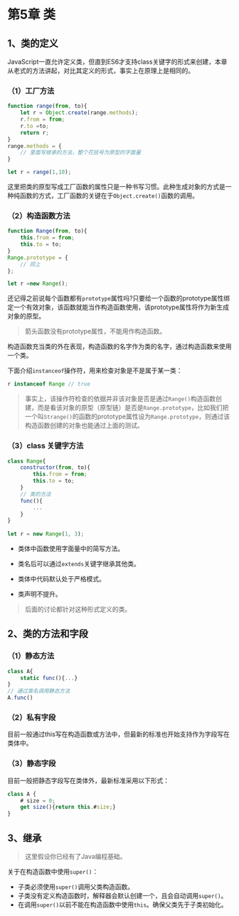 # 第5章 类

## 1、类的定义

JavaScript一直允许定义类，但直到ES6才支持class关键字的形式来创建，本章从老式的方法讲起，对比其定义的形式，事实上在原理上是相同的。

### （1）工厂方法

```js
function range(from, to){
    let r = Object.create(range.methods);
    r.from = from;
    r.to =to;
    return r;
}
range.methods = {
    // 里面写继承的方法，整个花括号为原型的字面量
}

let r = range(1,10);
```

这里把类的原型写成工厂函数的属性只是一种书写习惯。此种生成对象的方式是一种纯函数的方式，工厂函数的关键在于`Object.create()`函数的调用。

### （2）构造函数方法

```js
function Range(from, to){
    this.from = from;
    this.to = to;
}
Range.prototype = {
    // 同上
};

let r =new Range();
```

还记得之前说每个函数都有`prototype`属性吗?只要给一个函数的prototype属性绑定一个有效对象，该函数就能当作构造函数使用，该prototype属性将作为新生成对象的原型。

> 箭头函数没有prototype属性，不能用作构造函数。

构造函数充当类的外在表现，构造函数的名字作为类的名字，通过构造函数来使用一个类。

下面介绍`instanceof`操作符，用来检查对象是不是属于某一类：

```js
r instanceof Range // true
```

> 事实上，该操作符检查的依据并非该对象是否是通过`Range()`构造函数创建，而是看该对象的原型（原型链）是否是`Range.prototype`，比如我们把一个叫`Strange()`的函数的prototype属性设为`Range.prototype`，则通过该构造函数创建的对象也能通过上面的测试。

### （3）class 关键字方法

```js
class Range{
    constructor(from, to){
        this.from = from;
        this.to = to;
    }
    // 类的方法
    func(){
        ...
    }
}
    
let r = new Range(1, 3);
```

- 类体中函数使用字面量中的简写方法。

- 类名后可以通过`extends`关键字继承其他类。
- 类体中代码默认处于严格模式。
- 类声明不提升。

> 后面的讨论都针对这种形式定义的类。

## 2、类的方法和字段

### （1）静态方法

```js
class A{
    static func(){...}
}
// 通过类名调用静态方法
A.func()
```

### （2）私有字段

目前一般通过this写在构造函数或方法中，但最新的标准也开始支持作为字段写在类体中。

### （3）静态字段

目前一般把静态字段写在类体外，最新标准采用以下形式：

```js
class A {
    # size = 0;
    get size(){return this.#size;}
}
```

## 3、继承

> 这里假设你已经有了Java编程基础。

关于在构造函数中使用`super()`：

- 子类必须使用`super()`调用父类构造函数。
- 子类没有定义构造函数时，解释器会默认创建一个，且会自动调用`super()`。
- 在调用`super()`以前不能在构造函数中使用`this`。确保父类先于子类初始化。
